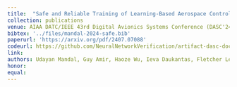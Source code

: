 ```yaml
---
title:  "Safe and Reliable Training of Learning-Based Aerospace Controllers"
collection: publications
venue: AIAA DATC/IEEE 43rd Digital Avionics Systems Conference (DASC'24)
bibtex: '../files/mandal-2024-safe.bib'
paperurl: 'https://arxiv.org/pdf/2407.07088'
codeurl: https://github.com/NeuralNetworkVerification/artifact-dasc-docking
link:
authors: Udayan Mandal, Guy Amir, Haoze Wu, Ieva Daukantas, Fletcher Lee Newell, Umberto Ravaioli, Baoluo Meng, Michael Durling, Kerianne Hobbs, Milan Ganai, Tobey Shim, Guy Katz, Clark Barrett
honor: 
equal:
---
```

